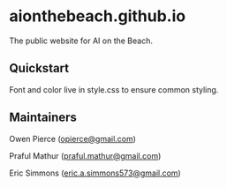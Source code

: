 # aionthebeach.github.io
The public website for AI on the Beach.

## Quickstart
Font and color live in style.css to ensure common styling.


## Maintainers
Owen Pierce (opierce@gmail.com)  

Praful Mathur (praful.mathur@gmail.com)

Eric Simmons (eric.a.simmons573@gmail.com)

